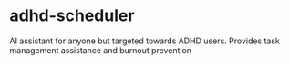 # adhd-scheduler
AI assistant for anyone but targeted towards ADHD users. Provides task management assistance and burnout prevention
